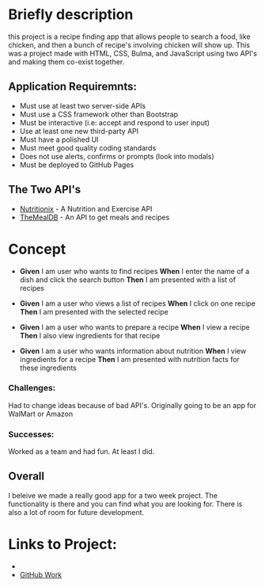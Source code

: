 # Briefly description  
this project is a recipe finding app that allows people to search a food, like chicken, and then a bunch of recipe's involving chicken will show up. This was a project made with HTML, CSS, Bulma, and JavaScript using two API's and making them co-exist together.

## Application Requiremnts:
* Must use at least two server-side APIs
* Must use a CSS framework other than Bootstrap
* Must be interactive (i.e: accept and respond to user input)
* Use at least one new third-party API
* Must have a polished UI
* Must meet good quality coding standards
* Does not use alerts, confirms or prompts (look into modals)
* Must be deployed to GitHub Pages

## The Two API's
* [Nutritionix](https://www.nutritionix.com/) - A Nutrition and Exercise API
* [TheMealDB](https://www.themealdb.com/api.php) - An API to get meals and recipes

# Concept
* **Given** I am user who wants to find recipes
**When** I enter the name of a dish and click the search button
**Then** I am presented with a list of recipes

* **Given** I am a user who views a list of recipes
**When** I click on one recipe
**Then** I am presented with the selected recipe

* **Given** I am a user who wants to prepare a recipe
**When** I view a recipe
**Then** I also view ingredients for that recipe

* **Given** I am a user who wants information about nutrition
**When** I view ingredients for a recipe
**Then** I am presented with nutrition facts for these ingredients

### Challenges:
Had to change ideas because of bad API's. Originally going to be an app for WalMart or Amazon

### Successes:
Worked as a team and had fun. At least I did.

## Overall
I beleive we made a really good app for a two week project. The functionality is there and you can find what you are looking for. There is also a lot of room for future development. 

# Links to Project:
* 
* [GitHub Work](https://github.com/Saiban-Hussein/project1)


